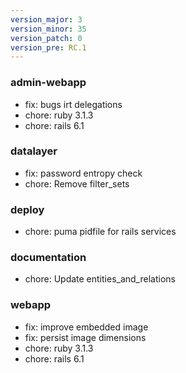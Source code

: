 ```yaml
---
version_major: 3
version_minor: 35
version_patch: 0
version_pre: RC.1
---
```


### admin-webapp
     
- fix: bugs irt delegations
- chore: ruby 3.1.3
- chore: rails 6.1

### datalayer

- fix: password entropy check
- chore: Remove filter_sets

### deploy
     
- chore: puma pidfile for rails services

### documentation
     
- chore: Update entities_and_relations

### webapp
     
- fix: improve embedded image
- fix: persist image dimensions
- chore: ruby 3.1.3
- chore: rails 6.1
